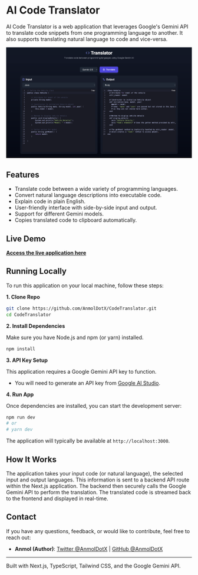 
# AI Code Translator

AI Code Translator is a web application that leverages Google's Gemini API to translate code snippets from one programming language to another. It also supports translating natural language to code and vice-versa.

![AI Code Translator](./public/screenshot.png)

## Features

*   Translate code between a wide variety of programming languages.
*   Convert natural language descriptions into executable code.
*   Explain code in plain English.
*   User-friendly interface with side-by-side input and output.
*   Support for different Gemini models.
*   Copies translated code to clipboard automatically.

## Live Demo

**[Access the live application here](YOUR_LIVE_DEMO_LINK_HERE)**

## Running Locally

To run this application on your local machine, follow these steps:

**1. Clone Repo**

```bash
git clone https://github.com/AnmolDotX/CodeTranslator.git
cd CodeTranslator
```

**2. Install Dependencies**

Make sure you have Node.js and npm (or yarn) installed.

```bash
npm install
```

**3. API Key Setup**

This application requires a Google Gemini API key to function.

*   You will need to generate an API key from [Google AI Studio](https://aistudio.google.com/app/apikey).



**4. Run App**

Once dependencies are installed, you can start the development server:

```bash
npm run dev
# or
# yarn dev
```

The application will typically be available at `http://localhost:3000`.

## How It Works

The application takes your input code (or natural language), the selected input and output languages. This information is sent to a backend API route within the Next.js application. The backend then securely calls the Google Gemini API to perform the translation. The translated code is streamed back to the frontend and displayed in real-time.

## Contact

If you have any questions, feedback, or would like to contribute, feel free to reach out:

*   **Anmol (Author)**: [Twitter @AnmolDotX](https://twitter.com/AnmolDotX) | [GitHub @AnmolDotX](https://github.com/AnmolDotX)

---

Built with Next.js, TypeScript, Tailwind CSS, and the Google Gemini API.
